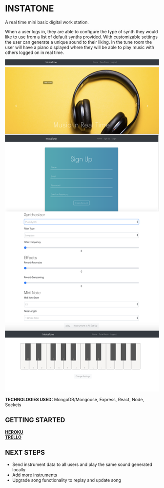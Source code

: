# INSTATONE

A real time mini basic digital work station. 

When a user logs in, they are able to configure the type of synth they would like to use from a list of default synths provided. With customizable settings the user can generate a unique sound to their liking. In the tune room the user will have a piano displayed where they will be able to play music with others logged on in real time.

<img src="/images/landingpage.png">

<img src="/images/signuppage.png">

<img src="/images/instrumentspage.png">

<img src="/images/pianopage.png">

<b>TECHNOLOGIES USED:</b> MongoDB/Mongoose, Express, React, Node, Sockets

## GETTING STARTED

[<b>HEROKU</b>](https://instatone.herokuapp.com/)
<br>
[<b>TRELLO</b>](https://trello.com/b/cO7vgX4T/instatone)
<br>

## NEXT STEPS

- Send instrument data to all users and play the same sound generated locally
- Add more instruments
- Upgrade song functionality to replay and update song
